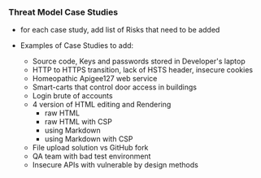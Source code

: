 ### Threat Model Case Studies

* for each case study, add list of Risks that need to be added

* Examples of Case Studies to add:
  * Source code, Keys and passwords stored in Developer's laptop
  * HTTP to HTTPS transition, lack of HSTS header, insecure cookies
  * Homeopathic Apigee127 web service
  * Smart-carts that control door access in buildings
  * Login brute of accounts
  * 4 version of HTML editing and Rendering
    * raw HTML
    * raw HTML with CSP
    * using Markdown
    * using Markdown with CSP
  * File upload solution vs GitHub fork
  * QA team with bad test environment
  * Insecure APIs with vulnerable by design methods
